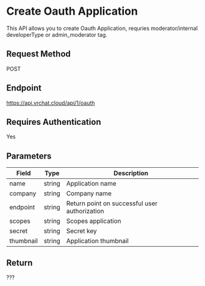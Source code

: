 # Create Oauth Application

This API allows you to create Oauth Application, requries moderator/internal developerType or admin_moderator tag.

## Request Method 
POST

## Endpoint
https://api.vrchat.cloud/api/1/oauth

## Requires Authentication
Yes

## Parameters 

Field | Type | Description
------|------|------------
name | string | Application name
company | string | Company name
endpoint | string | Return point on successful user authorization
scopes | string | Scopes application
secret | string | Secret key
thumbnail | string | Application thumbnail

## Return
???
